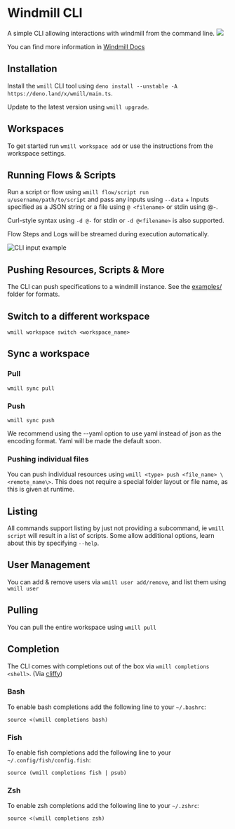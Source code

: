 # Windmill CLI

A simple CLI allowing interactions with windmill from the command line.
![](./vhs/output/setup.gif)

You can find more information in
[Windmill Docs](https://www.windmill.dev/docs/advanced/cli)

## Installation

Install the `wmill` CLI tool using
`deno install --unstable -A https://deno.land/x/wmill/main.ts`.

Update to the latest version using `wmill upgrade`.

## Workspaces

To get started run `wmill workspace add` or use the instructions from the
workspace settings.

## Running Flows & Scripts

Run a script or flow using `wmill flow/script run u/username/path/to/script` and
pass any inputs using `--data` + Inputs specified as a JSON string or a file
using `@ <filename>` or stdin using @-.

Curl-style syntax using `-d @-` for stdin or `-d @<filename>` is also supported.

Flow Steps and Logs will be streamed during execution automatically.

![CLI input example](./vhs/output/cli_inputs_example.png)

## Pushing Resources, Scripts & More

The CLI can push specifications to a windmill instance. See the
[examples/](./examples/) folder for formats.

## Switch to a different workspace

```
wmill workspace switch <workspace_name>
```

## Sync a workspace

### Pull

```
wmill sync pull
```

### Push

```
wmill sync push
```

We recommend using the --yaml option to use yaml instead of json as the encoding
format. Yaml will be made the default soon.

### Pushing individual files

You can push individual resources using
`wmill <type> push <file_name> \<remote_name\>`. This does not require a special
folder layout or file name, as this is given at runtime.

## Listing

All commands support listing by just not providing a subcommand, ie
`wmill script` will result in a list of scripts. Some allow additional options,
learn about this by specifying `--help`.

## User Management

You can add & remove users via `wmill user add/remove`, and list them using
`wmill user`

## Pulling

You can pull the entire workspace using `wmill pull`

## Completion

The CLI comes with completions out of the box via `wmill completions <shell>`.
(Via [cliffy](https://cliffy.io/))

### Bash

To enable bash completions add the following line to your `~/.bashrc`:

```
source <(wmill completions bash)
```

### Fish

To enable fish completions add the following line to your
`~/.config/fish/config.fish`:

```
source (wmill completions fish | psub)
```

### Zsh

To enable zsh completions add the following line to your `~/.zshrc`:

```
source <(wmill completions zsh)
```
